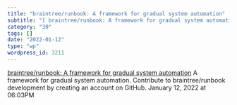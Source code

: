 ```yaml
---
title: "braintree/runbook: A framework for gradual system automation"
subtitle: "[ braintree/runbook: A framework for gradual system automation](https://github.com/braintree/runbook..."
category: "30"
tags: []
date: "2022-01-12"
type: "wp"
wordpress_id: 3211
---
```

[ braintree/runbook: A framework for gradual system automation](https://github.com/braintree/runbook)
 A framework for gradual system automation. Contribute to braintree/runbook development by creating an account on GitHub.
January 12, 2022 at 06:03PM